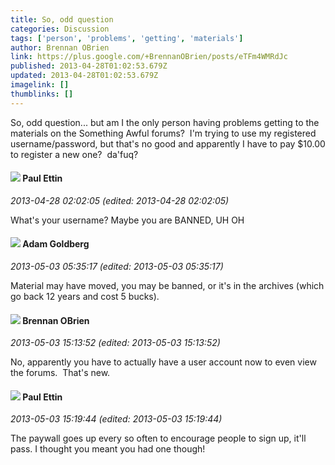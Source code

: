 ```yaml
---
title: So, odd question
categories: Discussion
tags: ['person', 'problems', 'getting', 'materials']
author: Brennan OBrien
link: https://plus.google.com/+BrennanOBrien/posts/eTFm4WMRdJc
published: 2013-04-28T01:02:53.679Z
updated: 2013-04-28T01:02:53.679Z
imagelink: []
thumblinks: []
---
```


So, odd question... but am I the only person having problems getting to the materials on the Something Awful forums?  I&#39;m trying to use my registered username/password, but that&#39;s no good and apparently I have to pay $10.00 to register a new one?  da&#39;fuq? 
<div id='comment z13qtzfr5tbnstxiz04cetew2qjpirmbt1c'>
  <h4><img src='{{site.baseurl}}//images/avatars/115194116430466884350_photo.jpg'> Paul Ettin</h4>
      <p><cite>2013-04-28 02:02:05 (edited: 2013-04-28 02:02:05)</cite></p>
        <p>What&#39;s your username? Maybe you are BANNED, UH OH</p>
</div>
        

<div id='comment z13qtzfr5tbnstxiz04cetew2qjpirmbt1c'>
  <h4><img src='{{site.baseurl}}//images/avatars/112980421781835714536_photo.jpg'> Adam Goldberg</h4>
      <p><cite>2013-05-03 05:35:17 (edited: 2013-05-03 05:35:17)</cite></p>
        <p>Material may have moved, you may be banned, or it&#39;s in the archives (which go back 12 years and cost 5 bucks).</p>
</div>
        

<div id='comment z13qtzfr5tbnstxiz04cetew2qjpirmbt1c'>
  <h4><img src='{{site.baseurl}}//images/avatars/107145464770197437080_photo.jpg'> Brennan OBrien</h4>
      <p><cite>2013-05-03 15:13:52 (edited: 2013-05-03 15:13:52)</cite></p>
        <p>No, apparently you have to actually have a user account now to even view the forums.  That&#39;s new. </p>
</div>
        

<div id='comment z13qtzfr5tbnstxiz04cetew2qjpirmbt1c'>
  <h4><img src='{{site.baseurl}}//images/avatars/115194116430466884350_photo.jpg'> Paul Ettin</h4>
      <p><cite>2013-05-03 15:19:44 (edited: 2013-05-03 15:19:44)</cite></p>
        <p>The paywall goes up every so often to encourage people to sign up, it&#39;ll pass. I thought you meant you had one though!</p>
</div>
        